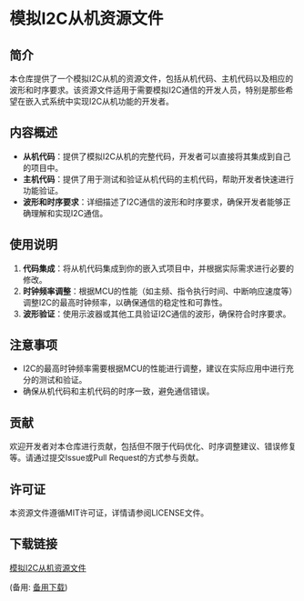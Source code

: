 # 模拟I2C从机资源文件

## 简介
本仓库提供了一个模拟I2C从机的资源文件，包括从机代码、主机代码以及相应的波形和时序要求。该资源文件适用于需要模拟I2C通信的开发人员，特别是那些希望在嵌入式系统中实现I2C从机功能的开发者。

## 内容概述
- **从机代码**：提供了模拟I2C从机的完整代码，开发者可以直接将其集成到自己的项目中。
- **主机代码**：提供了用于测试和验证从机代码的主机代码，帮助开发者快速进行功能验证。
- **波形和时序要求**：详细描述了I2C通信的波形和时序要求，确保开发者能够正确理解和实现I2C通信。

## 使用说明
1. **代码集成**：将从机代码集成到你的嵌入式项目中，并根据实际需求进行必要的修改。
2. **时钟频率调整**：根据MCU的性能（如主频、指令执行时间、中断响应速度等）调整I2C的最高时钟频率，以确保通信的稳定性和可靠性。
3. **波形验证**：使用示波器或其他工具验证I2C通信的波形，确保符合时序要求。

## 注意事项
- I2C的最高时钟频率需要根据MCU的性能进行调整，建议在实际应用中进行充分的测试和验证。
- 确保从机代码和主机代码的时序一致，避免通信错误。

## 贡献
欢迎开发者对本仓库进行贡献，包括但不限于代码优化、时序调整建议、错误修复等。请通过提交Issue或Pull Request的方式参与贡献。

## 许可证
本资源文件遵循MIT许可证，详情请参阅LICENSE文件。

## 下载链接
[模拟I2C从机资源文件](https://pan.quark.cn/s/370c5a7dda2f) 

(备用: [备用下载](https://pan.baidu.com/s/196KBk3ekLvp9hmjMc4cntg?pwd=1234))
